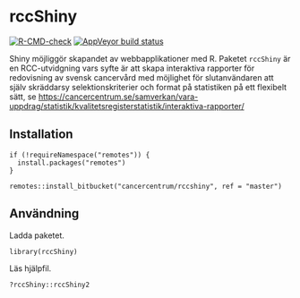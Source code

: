 # rccShiny

[![R-CMD-check](https://github.com/oc1lojo/rccshiny/workflows/R-CMD-check/badge.svg)](https://github.com/oc1lojo/rccshiny/actions)
[![AppVeyor build
status](https://ci.appveyor.com/api/projects/status/h81m5d2ie1p7tqt2/branch/develop?svg=true)](https://ci.appveyor.com/project/oc1lojo/rccshiny)

Shiny möjliggör skapandet av webbapplikationer med R. 
Paketet `rccShiny` är en RCC-utvidgning vars syfte är att skapa interaktiva rapporter för redovisning av svensk cancervård med möjlighet för slutanvändaren att själv skräddarsy selektionskriterier och format på statistiken på ett flexibelt sätt, 
se https://cancercentrum.se/samverkan/vara-uppdrag/statistik/kvalitetsregisterstatistik/interaktiva-rapporter/

## Installation

``` {.r}
if (!requireNamespace("remotes")) {
  install.packages("remotes")
}

remotes::install_bitbucket("cancercentrum/rccshiny", ref = "master")
```

## Användning

Ladda paketet.

``` {.r}
library(rccShiny)
```

Läs hjälpfil.

``` {.r}
?rccShiny::rccShiny2
```
